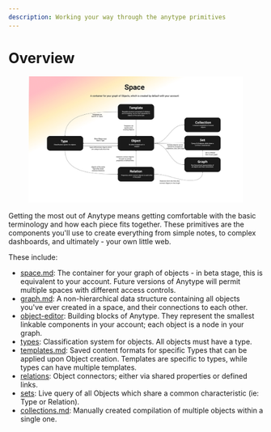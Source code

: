 ```yaml
---
description: Working your way through the anytype primitives
---
```


# Overview

<figure><img src="../.gitbook/assets/Anytype Primitives - Frame 2-2.jpg" alt=""><figcaption></figcaption></figure>

Getting the most out of Anytype means getting comfortable with the basic terminology and how each piece fits together. These primitives are the components you'll use to create everything from simple notes, to complex dashboards, and ultimately - your own little web.

These include:

* [space.md](../basics/space.md "mention"): The container for your graph of objects - in beta stage, this is equivalent to your account. Future versions of Anytype will permit multiple spaces with different access controls.
* [graph.md](../basics/graph.md "mention"): A non-hierarchical data structure containing all objects you've ever created in a space, and their connections to each other.
* [object-editor](../basics/object-editor/ "mention"): Building blocks of Anytype. They represent the smallest linkable components in your account; each object is a node in your graph.
* [types](../basics/types/ "mention"): Classification system for objects. All objects must have a type.
* [templates.md](../basics/types/templates.md "mention"): Saved content formats for specific Types that can be applied upon Object creation. Templates are specific to types, while types can have multiple templates.
* [relations](../basics/relations/ "mention"): Object connectors; either via shared properties or defined links.
* [sets](../basics/sets/ "mention"): Live query of all Objects which share a common characteristic (ie: Type or Relation).
* [collections.md](../basics/collections.md "mention"): Manually created compilation of multiple objects within a single one.&#x20;
